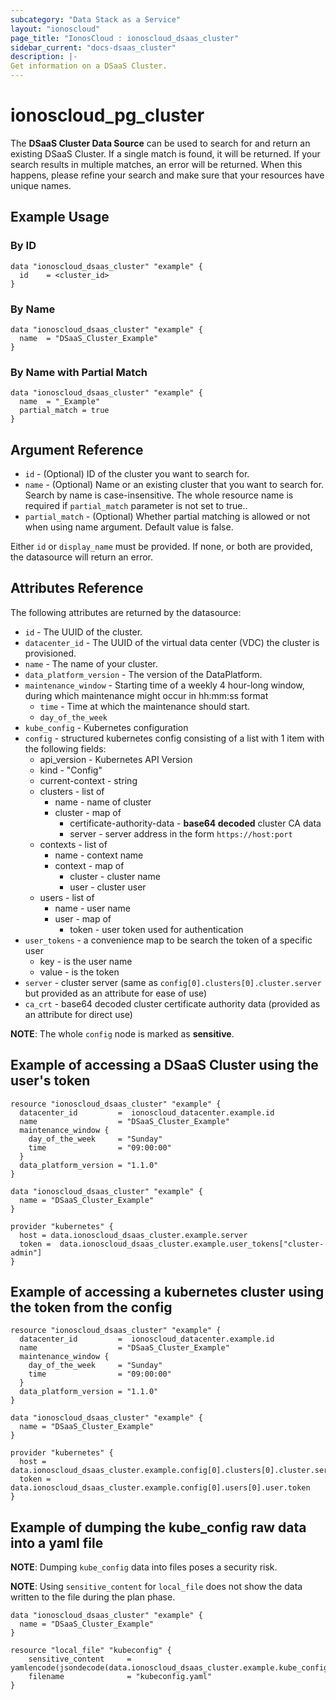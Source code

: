 ```yaml
---
subcategory: "Data Stack as a Service"
layout: "ionoscloud"
page_title: "IonosCloud : ionoscloud_dsaas_cluster"
sidebar_current: "docs-dsaas_cluster"
description: |-
Get information on a DSaaS Cluster.
---
```


# ionoscloud\_pg_cluster

The **DSaaS Cluster Data Source** can be used to search for and return an existing DSaaS Cluster.
If a single match is found, it will be returned. If your search results in multiple matches, an error will be returned.
When this happens, please refine your search and make sure that your resources have unique names.

## Example Usage

### By ID
```hcl
data "ionoscloud_dsaas_cluster" "example" {
  id	= <cluster_id>
}
```

### By Name

```hcl
data "ionoscloud_dsaas_cluster" "example" {
  name	= "DSaaS_Cluster_Example"
}
```

### By Name with Partial Match

```hcl
data "ionoscloud_dsaas_cluster" "example" {
  name	= "_Example"
  partial_match = true
}
```

## Argument Reference

* `id` - (Optional) ID of the cluster you want to search for.
* `name` - (Optional) Name or an existing cluster that you want to search for. Search by name is case-insensitive. The whole resource name is required if `partial_match` parameter is not set to true..
* `partial_match` - (Optional) Whether partial matching is allowed or not when using name argument. Default value is false.

Either `id` or `display_name` must be provided. If none, or both are provided, the datasource will return an error.

## Attributes Reference

The following attributes are returned by the datasource:

* `id` - The UUID of the cluster.
* `datacenter_id` - The UUID of the virtual data center (VDC) the cluster is provisioned.
* `name` - The name of your cluster.
* `data_platform_version` - The version of the DataPlatform.
* `maintenance_window` - Starting time of a weekly 4 hour-long window, during which maintenance might occur in hh:mm:ss format
  * `time` - Time at which the maintenance should start. 
  * `day_of_the_week`
* `kube_config` - Kubernetes configuration
* `config` - structured kubernetes config consisting of a list with 1 item with the following fields:
  * api_version - Kubernetes API Version
  * kind - "Config"
  * current-context - string
  * clusters - list of
    * name - name of cluster
    * cluster - map of
      * certificate-authority-data - **base64 decoded** cluster CA data
      * server -  server address in the form `https://host:port`
  * contexts - list of
    * name - context name
    * context - map of
      * cluster - cluster name
      * user - cluster user
  * users - list of
    * name - user name
    * user - map of
      * token - user token used for authentication
* `user_tokens` - a convenience map to be search the token of a specific user
  - key - is the user name
  - value - is the token
* `server` - cluster server (same as `config[0].clusters[0].cluster.server` but provided as an attribute for ease of use)
* `ca_crt` - base64 decoded cluster certificate authority data (provided as an attribute for direct use)

**NOTE**: The whole `config` node is marked as **sensitive**.

## Example of accessing a DSaaS Cluster using the user's token

```
resource "ionoscloud_dsaas_cluster" "example" {
  datacenter_id   		=  ionoscloud_datacenter.example.id
  name 					= "DSaaS_Cluster_Example"
  maintenance_window {
    day_of_the_week  	= "Sunday"
    time				= "09:00:00"
  }
  data_platform_version	= "1.1.0"
}

data "ionoscloud_dsaas_cluster" "example" {
  name = "DSaaS_Cluster_Example"
}

provider "kubernetes" {
  host = data.ionoscloud_dsaas_cluster.example.server
  token =  data.ionoscloud_dsaas_cluster.example.user_tokens["cluster-admin"]
}
```

## Example of accessing a kubernetes cluster using the token from the config

```
resource "ionoscloud_dsaas_cluster" "example" {
  datacenter_id   		=  ionoscloud_datacenter.example.id
  name 					= "DSaaS_Cluster_Example"
  maintenance_window {
    day_of_the_week  	= "Sunday"
    time				= "09:00:00"
  }
  data_platform_version	= "1.1.0"
}

data "ionoscloud_dsaas_cluster" "example" {
  name = "DSaaS_Cluster_Example"
}

provider "kubernetes" {
  host = data.ionoscloud_dsaas_cluster.example.config[0].clusters[0].cluster.server
  token =  data.ionoscloud_dsaas_cluster.example.config[0].users[0].user.token
}
```


## Example of dumping the kube_config raw data into a yaml file

**NOTE**: Dumping `kube_config` data into files poses a security risk.

**NOTE**: Using `sensitive_content` for `local_file` does not show the data written to the file during the plan phase.

```
data "ionoscloud_dsaas_cluster" "example" {
  name = "DSaaS_Cluster_Example"
}

resource "local_file" "kubeconfig" {
    sensitive_content     = yamlencode(jsondecode(data.ionoscloud_dsaas_cluster.example.kube_config))
    filename              = "kubeconfig.yaml"
}

```